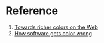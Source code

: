 # Reference

1. [Towards richer colors on the Web](https://darker.ink/writings/Towards-richer-colors-on-the-Web)
1. [How software gets color wrong](https://bottosson.github.io/posts/colorwrong/)

